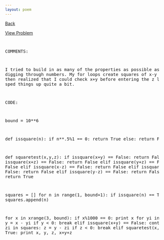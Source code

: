 ```yaml
---
layout: poem
---
```



<html><head><title>Euler - Problem 142</title>
<script type="text/javascript">

  var _gaq = _gaq || [];
  _gaq.push(['_setAccount', 'UA-16960753-5']);
  _gaq.push(['_trackPageview']);

  (function() {
    var ga = document.createElement('script'); ga.type = 'text/javascript'; ga.async = true;
    ga.src = ('https:' == document.location.protocol ? 'https://ssl' : 'http://www') + '.google-analytics.com/ga.js';
    var s = document.getElementsByTagName('script')[0]; s.parentNode.insertBefore(ga, s);
  })();

</script></head><body><p><a href="../index.html">Back</a></p>
<p><a href="http://projecteuler.net/problem=142" target="_blank">View Problem</a></p>
<pre>

COMMENTS:

I tried to build in as many of the properties as possible as I was digging 
through numbers. My for loops create squares of x-y and y-z. I then realized 
that I could check x+y before entering the z loop. That sped things up quite a 
bit.


CODE:

bound = 10**6

def issquare(n):
	if n**.5%1 == 0:
		return True
	else:
		return False

def squaretest(x,y,z):
	if issquare(x+y) == False:
		return False
	elif issquare(x+z) == False:
		return False
	elif issquare(y+z) == False:
		return False
	elif issquare(x-z) == False:
		return False
	elif issquare(x-y) == False:
		return False
	elif issquare(y-z) == False:
		return False
	else:
		return True

squares = []
for n in range(1, bound+1):
	if issquare(n) == True:
		squares.append(n)

for x in xrange(3, bound):
	if x%1000 == 0: print x
	for yi in squares:
		y = x - yi
		if y < 0:
			break
		elif issquare(x+y) == False:
			continue
		for zi in squares:
			z = y - zi
			if z < 0:
				break
			elif squaretest(x,y,z) == True:
				print x, y, z, x+y+z
				

</pre></body></html>
